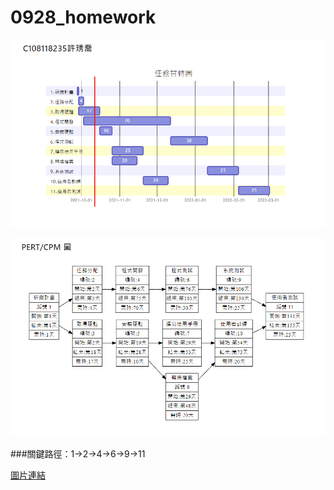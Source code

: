 # 0928_homework
![甘特圖](甘特圖.PNG "甘特圖")

![PERT/CPM圖](PERT.PNG "PERT/CPM圖")

###關鍵路徑：1->2->4->6->9->11

[圖片連結](https://hackmd.io/@LnkIwnOIR4KciOtdYIoWoA/HJElMmkBF)

